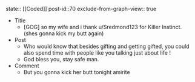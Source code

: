 state:: [[Coded]]
post-id::70
exclude-from-graph-view:: true

- Title
  - [GOG] so my wife and i thank u/Sredmond123 for Killer Instinct. (shes gonna kick my butt again)
- Post
  - Who would know that besides gifting and getting gifted, you could also spend time with people like you talking just about life !
  - God bless you, stay safe man.
- Comment
  - But you gonna kick her butt tonight amirite
